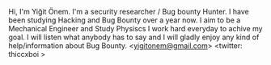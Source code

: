 Hi, I'm Yiğit Önem. I'm a security researcher / Bug bounty Hunter. I have been studying Hacking and Bug Bounty over a year now. I aim to be a Mechanical Engineer and Study Physiscs
I work hard everyday to achive my goal. I will listen what anybody has to say and I will gladly enjoy any kind of help/information about Bug Bounty. 
<<yigitonem@gmail.com>>
<twitter: thiccxboi  >
